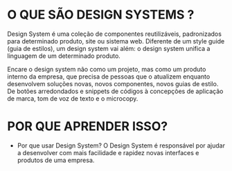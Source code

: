 # O QUE SÃO DESIGN SYSTEMS ?

Design System é uma coleção de componentes reutilizáveis, padronizados para determinado
produto, site ou sistema web. Diferente de um style guide (guia de estilos), um design 
system vai além: o design system unifica a linguagem de um determinado produto.

Encare o design system não como um projeto, mas como um produto interno da empresa,
que precisa de pessoas que o atualizem enquanto desenvolvem soluções novas, novos 
componentes, novos guias de estilo. De botões arredondados e snippets de códigos à
concepções de aplicação de marca, tom de voz de texto e o microcopy.

# POR QUE APRENDER ISSO?

- Por que usar Design System?
O Design System é responsável por ajudar a desenvolver com mais facilidade e rapidez
novas interfaces e produtos de uma empresa.
